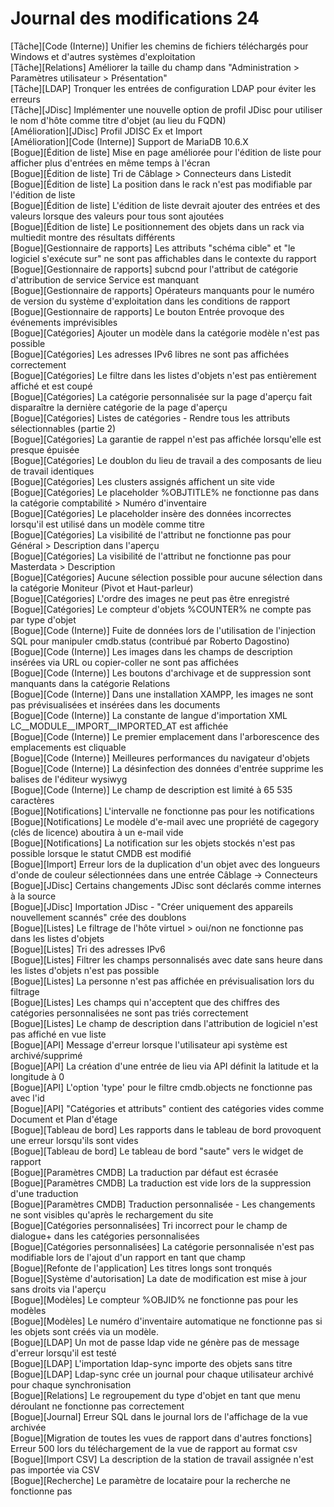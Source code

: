 # Journal des modifications 24

[Tâche][Code (Interne)]                                 Unifier les chemins de fichiers téléchargés pour Windows et d'autres systèmes d'exploitation<br> 
[Tâche][Relations]                                     Améliorer la taille du champ dans "Administration > Paramètres utilisateur > Présentation"<br> 
[Tâche][LDAP]                                          Tronquer les entrées de configuration LDAP pour éviter les erreurs<br> 
[Tâche][JDisc]                                         Implémenter une nouvelle option de profil JDisc pour utiliser le nom d'hôte comme titre d'objet (au lieu du FQDN)<br> 
[Amélioration][JDisc]                                  Profil JDISC Ex et Import<br> 
[Amélioration][Code (Interne)]                         Support de MariaDB 10.6.X<br> 
[Bogue][Édition de liste]                               Mise en page améliorée pour l'édition de liste pour afficher plus d'entrées en même temps à l'écran<br> 
[Bogue][Édition de liste]                               Tri de Câblage > Connecteurs dans Listedit<br> 
[Bogue][Édition de liste]                               La position dans le rack n'est pas modifiable par l'édition de liste<br> 
[Bogue][Édition de liste]                               L'édition de liste devrait ajouter des entrées et des valeurs lorsque des valeurs pour tous sont ajoutées<br> 
[Bogue][Édition de liste]                               Le positionnement des objets dans un rack via multiedit montre des résultats différents<br> 
[Bogue][Gestionnaire de rapports]                       Les attributs "schéma cible" et "le logiciel s'exécute sur" ne sont pas affichables dans le contexte du rapport<br> 
[Bogue][Gestionnaire de rapports]                       subcnd pour l'attribut de catégorie d'attribution de service Service est manquant<br> 
[Bogue][Gestionnaire de rapports]                       Opérateurs manquants pour le numéro de version du système d'exploitation dans les conditions de rapport<br> 
[Bogue][Gestionnaire de rapports]                       Le bouton Entrée provoque des événements imprévisibles<br> 
[Bogue][Catégories]                                    Ajouter un modèle dans la catégorie modèle n'est pas possible<br> 
[Bogue][Catégories]                                    Les adresses IPv6 libres ne sont pas affichées correctement<br> 
[Bogue][Catégories]                                    Le filtre dans les listes d'objets n'est pas entièrement affiché et est coupé<br> 
[Bogue][Catégories]                                    La catégorie personnalisée sur la page d'aperçu fait disparaître la dernière catégorie de la page d'aperçu<br> 
[Bogue][Catégories]                                    Listes de catégories - Rendre tous les attributs sélectionnables (partie 2)<br> 
[Bogue][Catégories]                                    La garantie de rappel n'est pas affichée lorsqu'elle est presque épuisée<br> 
[Bogue][Catégories]                                    Le doublon du lieu de travail a des composants de lieu de travail identiques<br> 
[Bogue][Catégories]                                    Les clusters assignés affichent un site vide<br> 
[Bogue][Catégories]                                    Le placeholder %OBJTITLE% ne fonctionne pas dans la catégorie comptabilité > Numéro d'inventaire<br> 
[Bogue][Catégories]                                    Le placeholder insère des données incorrectes lorsqu'il est utilisé dans un modèle comme titre<br> 
[Bogue][Catégories]                                    La visibilité de l'attribut ne fonctionne pas pour Général > Description dans l'aperçu<br> 
[Bogue][Catégories]                                    La visibilité de l'attribut ne fonctionne pas pour Masterdata > Description<br> 
[Bogue][Catégories]                                    Aucune sélection possible pour aucune sélection dans la catégorie Moniteur (Pivot et Haut-parleur)<br> 
[Bogue][Catégories]                                    L'ordre des images ne peut pas être enregistré<br> 
[Bogue][Catégories]                                    Le compteur d'objets %COUNTER% ne compte pas par type d'objet<br> 
[Bogue][Code (Interne)]                               Fuite de données lors de l'utilisation de l'injection SQL pour manipuler cmdb.status (contribué par Roberto Dagostino)<br> 
[Bogue][Code (Interne)]                               Les images dans les champs de description insérées via URL ou copier-coller ne sont pas affichées<br> 
[Bogue][Code (Interne)]                               Les boutons d'archivage et de suppression sont manquants dans la catégorie Relations<br> 
[Bogue][Code (Interne)]                               Dans une installation XAMPP, les images ne sont pas prévisualisées et insérées dans les documents<br> 
[Bogue][Code (Interne)]                               La constante de langue d'importation XML LC__MODULE__IMPORT__IMPORTED_AT est affichée<br> 
[Bogue][Code (Interne)]                               Le premier emplacement dans l'arborescence des emplacements est cliquable<br> 
[Bogue][Code (Interne)]                               Meilleures performances du navigateur d'objets<br> 
[Bogue][Code (Interne)]                               La désinfection des données d'entrée supprime les balises de l'éditeur wysiwyg<br> 
[Bogue][Code (Interne)]                               Le champ de description est limité à 65 535 caractères<br> 
[Bogue][Notifications]                                 L'intervalle ne fonctionne pas pour les notifications<br> 
[Bogue][Notifications]                                 Le modèle d'e-mail avec une propriété de cagegory (clés de licence) aboutira à un e-mail vide<br> 
[Bogue][Notifications]                                 La notification sur les objets stockés n'est pas possible lorsque le statut CMDB est modifié<br> 
[Bogue][Import]                                        Erreur lors de la duplication d'un objet avec des longueurs d'onde de couleur sélectionnées dans une entrée Câblage -> Connecteurs<br> 
[Bogue][JDisc]                                         Certains changements JDisc sont déclarés comme internes à la source<br> 
[Bogue][JDisc]                                         Importation JDisc - "Créer uniquement des appareils nouvellement scannés" crée des doublons<br> 
[Bogue][Listes]                                       Le filtrage de l'hôte virtuel > oui/non ne fonctionne pas dans les listes d'objets<br> 
[Bogue][Listes]                                       Tri des adresses IPv6<br> 
[Bogue][Listes]                                       Filtrer les champs personnalisés avec date sans heure dans les listes d'objets n'est pas possible<br> 
[Bogue][Listes]                                       La personne n'est pas affichée en prévisualisation lors du filtrage<br> 
[Bogue][Listes]                                       Les champs qui n'acceptent que des chiffres des catégories personnalisées ne sont pas triés correctement<br> 
[Bogue][Listes]                                       Le champ de description dans l'attribution de logiciel n'est pas affiché en vue liste<br> 
[Bogue][API]                                          Message d'erreur lorsque l'utilisateur api système est archivé/supprimé<br> 
[Bogue][API]                                          La création d'une entrée de lieu via API définit la latitude et la longitude à 0<br> 
[Bogue][API]                                          L'option 'type' pour le filtre cmdb.objects ne fonctionne pas avec l'id<br> 
[Bogue][API]                                          "Catégories et attributs" contient des catégories vides comme Document et Plan d'étage<br> 
[Bogue][Tableau de bord]                              Les rapports dans le tableau de bord provoquent une erreur lorsqu'ils sont vides<br> 
[Bogue][Tableau de bord]                              Le tableau de bord "saute" vers le widget de rapport<br> 
[Bogue][Paramètres CMDB]                              La traduction par défaut est écrasée<br> 
[Bogue][Paramètres CMDB]                              La traduction est vide lors de la suppression d'une traduction<br> 
[Bogue][Paramètres CMDB]                              Traduction personnalisée - Les changements ne sont visibles qu'après le rechargement du site<br> 
[Bogue][Catégories personnalisées]                     Tri incorrect pour le champ de dialogue+ dans les catégories personnalisées<br> 
[Bogue][Catégories personnalisées]                     La catégorie personnalisée n'est pas modifiable lors de l'ajout d'un rapport en tant que champ<br> 
[Bogue][Refonte de l'application]                      Les titres longs sont tronqués<br> 
[Bogue][Système d'autorisation]                       La date de modification est mise à jour sans droits via l'aperçu<br> 
[Bogue][Modèles]                                      Le compteur %OBJID% ne fonctionne pas pour les modèles<br> 
[Bogue][Modèles]                                      Le numéro d'inventaire automatique ne fonctionne pas si les objets sont créés via un modèle.<br> 
[Bogue][LDAP]                                        Un mot de passe ldap vide ne génère pas de message d'erreur lorsqu'il est testé<br> 
[Bogue][LDAP]                                        L'importation ldap-sync importe des objets sans titre<br> 
[Bogue][LDAP]                                        Ldap-sync crée un journal pour chaque utilisateur archivé pour chaque synchronisation<br> 
[Bogue][Relations]                                   Le regroupement du type d'objet en tant que menu déroulant ne fonctionne pas correctement<br> 
[Bogue][Journal]                                     Erreur SQL dans le journal lors de l'affichage de la vue archivée<br> 
[Bogue][Migration de toutes les vues de rapport dans d'autres fonctions] Erreur 500 lors du téléchargement de la vue de rapport au format csv<br> 
[Bogue][Import CSV]                                  La description de la station de travail assignée n'est pas importée via CSV<br> 
[Bogue][Recherche]                                   Le paramètre de locataire pour la recherche ne fonctionne pas


